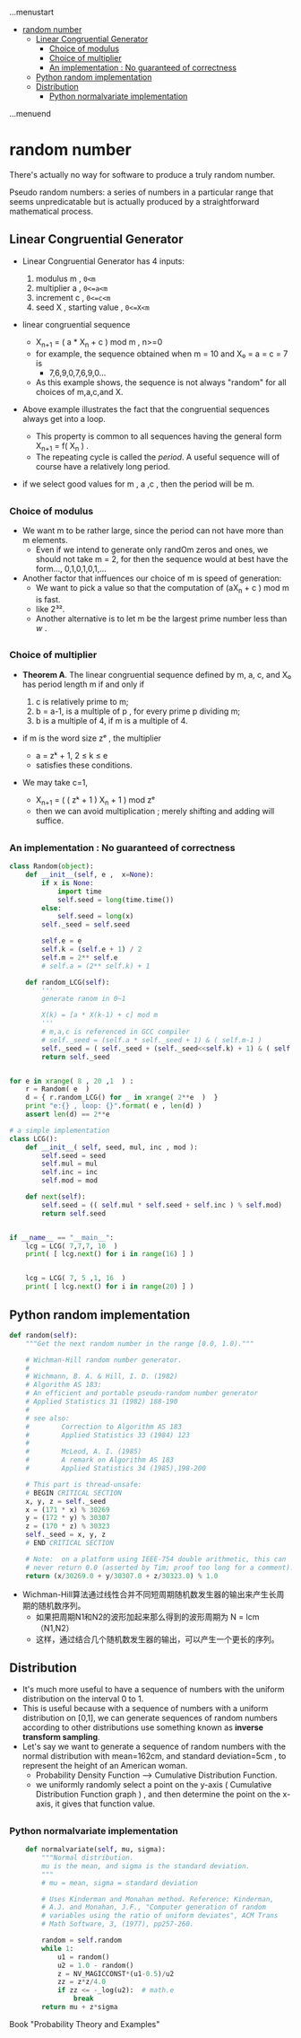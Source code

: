 ...menustart

 - [random number](#54424d73e284242c90ae6c2c711487cf)
     - [Linear Congruential Generator](#3d6ac243e2eed84b3e761431b17bb56b)
         - [Choice of modulus](#ac4e828dbe54fb1d2feb694108ce5480)
         - [Choice of multiplier](#bdc47eab24c15e7a55f50a5e665743de)
         - [An implementation :  No guaranteed of correctness](#29c8b42cc2ff4fc09c6a75a4dfbc1885)
     - [Python random implementation](#31d89b288043a80670b7a9af27dba6b6)
     - [Distribution](#f0bac093bb884df2891d32385d053788)
         - [Python normalvariate implementation](#ee34ac09342e568469b18ca9916547d5)

...menuend


<h2 id="54424d73e284242c90ae6c2c711487cf"></h2>


# random number

There's actually no way for software to produce a truly random number.

Pseudo random numbers:  a series of numbers in a particular range that seems unpredicatable but is actually produced by a straightforward mathematical process.


<h2 id="3d6ac243e2eed84b3e761431b17bb56b"></h2>


## Linear Congruential Generator 

- Linear Congruential Generator has 4 inputs:
    1. modulus  m  ,  `0<m`
    2. multiplier a  ,  `0<=a<m`
    3. increment  c  ,  `0<=c<m`
    4. seed X ,  starting value , `0<=X<m`

- linear congruential sequence
    - X<sub>n+1</sub> = ( a * X<sub>n</sub> + c ) mod m , n>=0
    - for example, the sequence obtained when m = 10 and X₀ = a = c = 7 is
        - 7,6,9,0,7,6,9,0...
    - As this example shows, the sequence is not always "random" for all choices of m,a,c,and X. 
- Above example illustrates the fact that the congruential sequences always get into a loop. 
    - This property is common to all sequences having the general form X<sub>n+1</sub> = f( X<sub>n</sub> ) .
    - The repeating cycle is called the *period*.   A useful sequence will of course have a relatively long period. 

- if we select good values for m , a ,c ,  then the period will be m.   


<h2 id="ac4e828dbe54fb1d2feb694108ce5480"></h2>


### Choice of modulus

 - We want m to be rather large, since the period can not have more than m elements.
    - Even if we intend to generate only randOm zeros and ones, we should not take m = 2, for then the sequence would at best have the form..., 0,1,0,1,0,1,...
 - Another factor that inffuences our choice of m is speed of generation: 
    - We want to pick a value so that the computation of (aX<sub>n</sub> + c ) mod m is fast.
    - like 2³².
    - Another alternative is to let m be the largest prime number less than *w* .

<h2 id="bdc47eab24c15e7a55f50a5e665743de"></h2>


### Choice of multiplier

- **Theorem A**. The linear congruential sequence defined by m, a, c, and X₀ has period length m if and only if
    1. c is relatively prime to m;
    2. b = a-1, is a multiple of p , for every prime p dividing m; 
    3. b is a multiple of 4, if m is a multiple of 4. 
- if m is the word size zᵉ , the multiplier 
    - a = zᵏ + 1,  2 ≤ k ≤ e
    - satisfies these conditions. 

- We may take c=1,
    - X<sub>n+1</sub> = ( ( zᵏ + 1 )  X<sub>n</sub> + 1 ) mod zᵉ
    - then we can avoid multiplication ; merely shifting and adding will suffice.

<h2 id="29c8b42cc2ff4fc09c6a75a4dfbc1885"></h2>


### An implementation :  No guaranteed of correctness 

```python
class Random(object):
    def __init__(self, e ,  x=None):
        if x is None:
            import time
            self.seed = long(time.time())
        else:
            self.seed = long(x)
        self._seed = self.seed

        self.e = e
        self.k = (self.e + 1) / 2
        self.m = 2** self.e
        # self.a = (2** self.k) + 1

    def random_LCG(self):
        '''
        generate ranom in 0~1

        X(k) = [a * X(k-1) + c] mod m
        '''
        # m,a,c is referenced in GCC compiler
        # self._seed = (self.a * self._seed + 1) & ( self.m-1 )
        self._seed = ( self._seed + (self._seed<<self.k) + 1) & ( self.m-1 )
        return self._seed


for e in xrange( 8 , 20 ,1  ) :
    r = Random( e  )
    d = { r.random_LCG() for _ in xrange( 2**e  )  }
    print "e:{} , loop: {}".format( e , len(d) )
    assert len(d) == 2**e

```

```python
# a simple implementation
class LCG():
    def __init__( self, seed, mul, inc , mod ):
        self.seed = seed
        self.mul = mul
        self.inc = inc
        self.mod = mod

    def next(self):
        self.seed = (( self.mul * self.seed + self.inc ) % self.mod)
        return self.seed


if __name__ == "__main__":
    lcg = LCG( 7,7,7, 10  )
    print( [ lcg.next() for i in range(16) ] )


    lcg = LCG( 7, 5 ,1, 16  )
    print( [ lcg.next() for i in range(20) ] )
```

<h2 id="31d89b288043a80670b7a9af27dba6b6"></h2>


## Python random implementation

```python
def random(self):
    """Get the next random number in the range [0.0, 1.0)."""

    # Wichman-Hill random number generator.
    #
    # Wichmann, B. A. & Hill, I. D. (1982)
    # Algorithm AS 183:
    # An efficient and portable pseudo-random number generator
    # Applied Statistics 31 (1982) 188-190
    #
    # see also:
    #        Correction to Algorithm AS 183
    #        Applied Statistics 33 (1984) 123
    #
    #        McLeod, A. I. (1985)
    #        A remark on Algorithm AS 183
    #        Applied Statistics 34 (1985),198-200

    # This part is thread-unsafe:
    # BEGIN CRITICAL SECTION
    x, y, z = self._seed
    x = (171 * x) % 30269
    y = (172 * y) % 30307
    z = (170 * z) % 30323
    self._seed = x, y, z
    # END CRITICAL SECTION

    # Note:  on a platform using IEEE-754 double arithmetic, this can
    # never return 0.0 (asserted by Tim; proof too long for a comment).
    return (x/30269.0 + y/30307.0 + z/30323.0) % 1.0
```

 - Wichman-Hill算法通过线性合并不同短周期随机数发生器的输出来产生长周期的随机数序列。
    - 如果把周期N1和N2的波形加起来那么得到的波形周期为 N = lcm（N1,N2） 
    - 这样，通过结合几个随机数发生器的输出，可以产生一个更长的序列。


<h2 id="f0bac093bb884df2891d32385d053788"></h2>


## Distribution

 - It's much more useful to have a sequence of numbers with the uniform distribution on the interval 0 to 1. 
 - This is useful because with a sequence of numbers with a uniform distribution on [0,1], we can generate sequences of random numbers according to other distributions use something known as **inverse transform sampling**. 
 - Let's say we want to generate a sequence of random numbers with the normal distribution with mean=162cm, and standard deviation=5cm , to represent the height of an American woman.
    - Probability Density Function --> Cumulative Distribution Function. 
    - we uniformly randomly select a point on the y-axis ( Cumulative Distribution Function graph ) , and then determine the point on the x-axis, it gives that function value. 


<h2 id="ee34ac09342e568469b18ca9916547d5"></h2>


### Python normalvariate implementation

```python
    def normalvariate(self, mu, sigma):
        """Normal distribution.
        mu is the mean, and sigma is the standard deviation.
        """
        # mu = mean, sigma = standard deviation

        # Uses Kinderman and Monahan method. Reference: Kinderman,
        # A.J. and Monahan, J.F., "Computer generation of random
        # variables using the ratio of uniform deviates", ACM Trans
        # Math Software, 3, (1977), pp257-260.

        random = self.random
        while 1:
            u1 = random()
            u2 = 1.0 - random()
            z = NV_MAGICCONST*(u1-0.5)/u2
            zz = z*z/4.0
            if zz <= -_log(u2):  # math.e
                break
        return mu + z*sigma
```

Book "Probability Theory and Examples"



    


